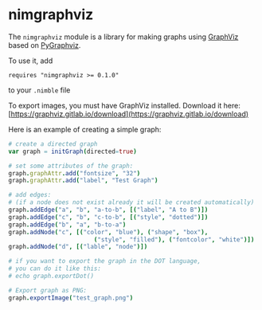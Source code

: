 # nimgraphviz

The `nimgraphviz` module is a library for making graphs using
[GraphViz](http://www.graphviz.org) based on
[PyGraphviz](http://pygraphviz.github.io).

To use it, add
```
requires "nimgraphviz >= 0.1.0"
```
to your `.nimble` file

To export images, you must have GraphViz installed. Download it here:
[https://graphviz.gitlab.io/download](https://graphviz.gitlab.io/download)

Here is an example of creating a simple graph:

```nim
# create a directed graph
var graph = initGraph(directed=true)

# set some attributes of the graph:
graph.graphAttr.add("fontsize", "32")
graph.graphAttr.add("label", "Test Graph")

# add edges:
# (if a node does not exist already it will be created automatically)
graph.addEdge("a", "b", "a-to-b", [("label", "A to B")])
graph.addEdge("c", "b", "c-to-b", [("style", "dotted")])
graph.addEdge("b", "a", "b-to-a")
graph.addNode("c", [("color", "blue"), ("shape", "box"),
                        ("style", "filled"), ("fontcolor", "white")])
graph.addNode("d", [("lable", "node")])

# if you want to export the graph in the DOT language,
# you can do it like this:
# echo graph.exportDot()

# Export graph as PNG:
graph.exportImage("test_graph.png")
```
